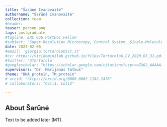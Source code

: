 ```yaml
---
title: "Šarūnė Ivanovaitė"
authorname: "Šarūnė Ivanovaitė"
collection: team
#header:
teaser: person.png
tags: postgraduate
#tagline: ERC GoG PostDoc Fellow
#subject: "Super-Resolution Microscopy, Control System, Single-Molecule Tracking"
date: 2022-02-06
#email: 'giorgio.tortarolo@iit.it'
#cv: https://vicidominilab.github.io/files/TortaroloG_CV_2020_03_31.pdf
#twitter: 'GTortarolo'
#googlescholar: "https://scholar.google.com/citations?user=oZX62_AAAAAJ&hl=en"
supervisors: "Dr. Marijonas Tutkus"
theme: "DNA_protein, TM_protein"
# orcid: "https://orcid.org/0000-0002-1182-2478"
# collaborators: "Coll1, Coll2"

---
```


<h2>About Šarūnė</h2>
Text to be added later (MT).

<!--{% include author-research-themes.html %}--->
<!--{% include team-member-collaborators.html %}--->
<!---{% include publication-list.html %}--->

